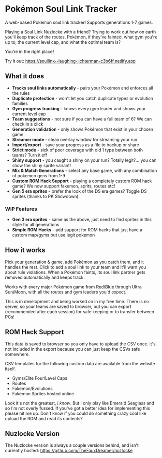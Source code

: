 # Pokémon Soul Link Tracker

A web-based Pokémon soul link tracker! Supports generations 1-7 games.

Playing a Soul Link Nuzlocke with a friend? Trying to work out how on earth you'll keep track of the routes, Pokémon, if they've fainted, what gym you're up to, the current level cap, and what the optimal team is?

You're in the right place!

Try it out: https://soullink--laughing-lichterman-c3b6ff.netlify.app

## What it does

- **Tracks soul links automatically** - pairs your Pokémon and enforces all the rules
- **Duplicate protection** - won't let you catch duplicate types or evolution families  
- **Gym progress tracking** - knows every gym leader and shows your current level cap
- **Team suggestions** - not sure if you can have a full team of 6? We can check in a click
- **Generation validation** - only shows Pokémon that exist in your chosen game
- **Streamer mode** - clean overlay window for streaming your run
- **Import/export** - save your progress as a file to backup or share
- **Strict mode** - sick of poor coverage with old 1 type between both teams? Turn it off
- **Shiny support** - you caught a shiny on your run? Totally legit?... you can show the shiny sprite variant!
- **Mix & Match Generations** - select any base game, with any combination of pokemon gens from 1-9
- **Custom ROM Hack Support** - playing a completely custom ROM hack game? We now support fakemon, sprits, routes etc!
- **Gen 5 era sprites** - prefer the look of the DS era games? Toggle DS sprites (thanks to PK Showdown)

### WIP Features
- **Gen 3 era sprites** - same as the above, just need to find sprites in this style for all generations
- **Simple ROM Hacks** - add support for ROM hacks that just have a custom map/gyms but use legit pokemon


## How it works

Pick your generation & game, add Pokémon as you catch them, and it handles the rest. Click to add a soul link to your team and it'll warn you about rule violations. When a Pokémon faints, its soul link partner gets removed automatically and keeps track.

Works with every major Pokémon game from Red/Blue through Ultra Sun/Moon, with all the routes and gym leaders you'd expect.

This is in development and being worked on in my free time. There is no server, so your teams are saved to browser, but you can export (recommended after each session) for safe keeping or to transfer between PCs!

## ROM Hack Support

This data is saved to browser so you only have to upload the CSV once. It's not included in the export because you can just keep the CSVs safe somewhere.

CSV templates for the following custom data are available from the website itself.
- Gyms/Elite Four/Level Caps
- Routes
- Fakemon/Evolutions
- Fakemon Sprites hosted online

Look it's not the greatest, _I know_.
But I only play like Emerald Seaglass and so I'm not overly fussed. If you've got a better idea for implementing this please hit me up. Don't know if you could do something crazy cool like upload the ROM and read its contents?

## Nuzlocke Version

The Nuzlocke version is always a couple versions behind, and isn't currently hosted: https://github.com/TheFauxDreamer/nuzlocke
